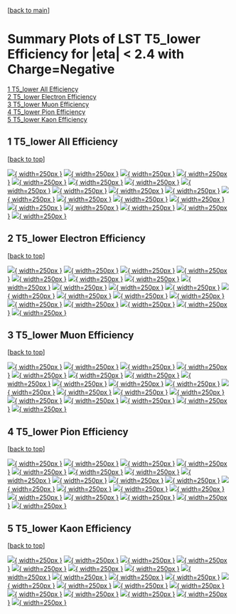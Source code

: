 [[back to main](./)]

# <a name="top"></a> Summary Plots of LST T5_lower Efficiency for |eta| < 2.4 with Charge=Negative

[1 T5_lower All Efficiency](#1)<br/>[2 T5_lower Electron Efficiency](#2)<br/>[3 T5_lower Muon Efficiency](#3)<br/>[4 T5_lower Pion Efficiency](#4)<br/>[5 T5_lower Kaon Efficiency](#5)<br/>



## <a name="1"></a> 1 T5_lower All Efficiency

 [[back to top](#top)]

[![](../mtv/var/T5_lower_loweta_0_-1_eff_pt.png){ width=250px }](T5_lower_loweta_0_-1_eff_pt.html)
[![](../mtv/var/T5_lower_loweta_0_-1_eff_ptzoom.png){ width=250px }](T5_lower_loweta_0_-1_eff_ptzoom.html)
[![](../mtv/var/T5_lower_loweta_0_-1_eff_ptlow.png){ width=250px }](T5_lower_loweta_0_-1_eff_ptlow.html)
[![](../mtv/var/T5_lower_loweta_0_-1_eff_ptlowzoom.png){ width=250px }](T5_lower_loweta_0_-1_eff_ptlowzoom.html)
[![](../mtv/var/T5_lower_loweta_0_-1_eff_ptmtv.png){ width=250px }](T5_lower_loweta_0_-1_eff_ptmtv.html)
[![](../mtv/var/T5_lower_loweta_0_-1_eff_ptmtvzoom.png){ width=250px }](T5_lower_loweta_0_-1_eff_ptmtvzoom.html)
[![](../mtv/var/T5_lower_loweta_0_-1_eff_eta.png){ width=250px }](T5_lower_loweta_0_-1_eff_eta.html)
[![](../mtv/var/T5_lower_loweta_0_-1_eff_etazoom.png){ width=250px }](T5_lower_loweta_0_-1_eff_etazoom.html)
[![](../mtv/var/T5_lower_loweta_0_-1_eff_etacoarse.png){ width=250px }](T5_lower_loweta_0_-1_eff_etacoarse.html)
[![](../mtv/var/T5_lower_loweta_0_-1_eff_etacoarsezoom.png){ width=250px }](T5_lower_loweta_0_-1_eff_etacoarsezoom.html)
[![](../mtv/var/T5_lower_loweta_0_-1_eff_phi.png){ width=250px }](T5_lower_loweta_0_-1_eff_phi.html)
[![](../mtv/var/T5_lower_loweta_0_-1_eff_phizoom.png){ width=250px }](T5_lower_loweta_0_-1_eff_phizoom.html)
[![](../mtv/var/T5_lower_loweta_0_-1_eff_phicoarse.png){ width=250px }](T5_lower_loweta_0_-1_eff_phicoarse.html)
[![](../mtv/var/T5_lower_loweta_0_-1_eff_phicoarsezoom.png){ width=250px }](T5_lower_loweta_0_-1_eff_phicoarsezoom.html)
[![](../mtv/var/T5_lower_loweta_0_-1_eff_dxy.png){ width=250px }](T5_lower_loweta_0_-1_eff_dxy.html)
[![](../mtv/var/T5_lower_loweta_0_-1_eff_dxycoarse.png){ width=250px }](T5_lower_loweta_0_-1_eff_dxycoarse.html)
[![](../mtv/var/T5_lower_loweta_0_-1_eff_dxycoarsezoom.png){ width=250px }](T5_lower_loweta_0_-1_eff_dxycoarsezoom.html)
[![](../mtv/var/T5_lower_loweta_0_-1_eff_dz.png){ width=250px }](T5_lower_loweta_0_-1_eff_dz.html)
[![](../mtv/var/T5_lower_loweta_0_-1_eff_dzcoarse.png){ width=250px }](T5_lower_loweta_0_-1_eff_dzcoarse.html)
[![](../mtv/var/T5_lower_loweta_0_-1_eff_dzcoarsezoom.png){ width=250px }](T5_lower_loweta_0_-1_eff_dzcoarsezoom.html)


## <a name="2"></a> 2 T5_lower Electron Efficiency

 [[back to top](#top)]

[![](../mtv/var/T5_lower_loweta_11_-1_eff_pt.png){ width=250px }](T5_lower_loweta_11_-1_eff_pt.html)
[![](../mtv/var/T5_lower_loweta_11_-1_eff_ptzoom.png){ width=250px }](T5_lower_loweta_11_-1_eff_ptzoom.html)
[![](../mtv/var/T5_lower_loweta_11_-1_eff_ptlow.png){ width=250px }](T5_lower_loweta_11_-1_eff_ptlow.html)
[![](../mtv/var/T5_lower_loweta_11_-1_eff_ptlowzoom.png){ width=250px }](T5_lower_loweta_11_-1_eff_ptlowzoom.html)
[![](../mtv/var/T5_lower_loweta_11_-1_eff_ptmtv.png){ width=250px }](T5_lower_loweta_11_-1_eff_ptmtv.html)
[![](../mtv/var/T5_lower_loweta_11_-1_eff_ptmtvzoom.png){ width=250px }](T5_lower_loweta_11_-1_eff_ptmtvzoom.html)
[![](../mtv/var/T5_lower_loweta_11_-1_eff_eta.png){ width=250px }](T5_lower_loweta_11_-1_eff_eta.html)
[![](../mtv/var/T5_lower_loweta_11_-1_eff_etazoom.png){ width=250px }](T5_lower_loweta_11_-1_eff_etazoom.html)
[![](../mtv/var/T5_lower_loweta_11_-1_eff_etacoarse.png){ width=250px }](T5_lower_loweta_11_-1_eff_etacoarse.html)
[![](../mtv/var/T5_lower_loweta_11_-1_eff_etacoarsezoom.png){ width=250px }](T5_lower_loweta_11_-1_eff_etacoarsezoom.html)
[![](../mtv/var/T5_lower_loweta_11_-1_eff_phi.png){ width=250px }](T5_lower_loweta_11_-1_eff_phi.html)
[![](../mtv/var/T5_lower_loweta_11_-1_eff_phizoom.png){ width=250px }](T5_lower_loweta_11_-1_eff_phizoom.html)
[![](../mtv/var/T5_lower_loweta_11_-1_eff_phicoarse.png){ width=250px }](T5_lower_loweta_11_-1_eff_phicoarse.html)
[![](../mtv/var/T5_lower_loweta_11_-1_eff_phicoarsezoom.png){ width=250px }](T5_lower_loweta_11_-1_eff_phicoarsezoom.html)
[![](../mtv/var/T5_lower_loweta_11_-1_eff_dxy.png){ width=250px }](T5_lower_loweta_11_-1_eff_dxy.html)
[![](../mtv/var/T5_lower_loweta_11_-1_eff_dxycoarse.png){ width=250px }](T5_lower_loweta_11_-1_eff_dxycoarse.html)
[![](../mtv/var/T5_lower_loweta_11_-1_eff_dxycoarsezoom.png){ width=250px }](T5_lower_loweta_11_-1_eff_dxycoarsezoom.html)
[![](../mtv/var/T5_lower_loweta_11_-1_eff_dz.png){ width=250px }](T5_lower_loweta_11_-1_eff_dz.html)
[![](../mtv/var/T5_lower_loweta_11_-1_eff_dzcoarse.png){ width=250px }](T5_lower_loweta_11_-1_eff_dzcoarse.html)
[![](../mtv/var/T5_lower_loweta_11_-1_eff_dzcoarsezoom.png){ width=250px }](T5_lower_loweta_11_-1_eff_dzcoarsezoom.html)


## <a name="3"></a> 3 T5_lower Muon Efficiency

 [[back to top](#top)]

[![](../mtv/var/T5_lower_loweta_13_-1_eff_pt.png){ width=250px }](T5_lower_loweta_13_-1_eff_pt.html)
[![](../mtv/var/T5_lower_loweta_13_-1_eff_ptzoom.png){ width=250px }](T5_lower_loweta_13_-1_eff_ptzoom.html)
[![](../mtv/var/T5_lower_loweta_13_-1_eff_ptlow.png){ width=250px }](T5_lower_loweta_13_-1_eff_ptlow.html)
[![](../mtv/var/T5_lower_loweta_13_-1_eff_ptlowzoom.png){ width=250px }](T5_lower_loweta_13_-1_eff_ptlowzoom.html)
[![](../mtv/var/T5_lower_loweta_13_-1_eff_ptmtv.png){ width=250px }](T5_lower_loweta_13_-1_eff_ptmtv.html)
[![](../mtv/var/T5_lower_loweta_13_-1_eff_ptmtvzoom.png){ width=250px }](T5_lower_loweta_13_-1_eff_ptmtvzoom.html)
[![](../mtv/var/T5_lower_loweta_13_-1_eff_eta.png){ width=250px }](T5_lower_loweta_13_-1_eff_eta.html)
[![](../mtv/var/T5_lower_loweta_13_-1_eff_etazoom.png){ width=250px }](T5_lower_loweta_13_-1_eff_etazoom.html)
[![](../mtv/var/T5_lower_loweta_13_-1_eff_etacoarse.png){ width=250px }](T5_lower_loweta_13_-1_eff_etacoarse.html)
[![](../mtv/var/T5_lower_loweta_13_-1_eff_etacoarsezoom.png){ width=250px }](T5_lower_loweta_13_-1_eff_etacoarsezoom.html)
[![](../mtv/var/T5_lower_loweta_13_-1_eff_phi.png){ width=250px }](T5_lower_loweta_13_-1_eff_phi.html)
[![](../mtv/var/T5_lower_loweta_13_-1_eff_phizoom.png){ width=250px }](T5_lower_loweta_13_-1_eff_phizoom.html)
[![](../mtv/var/T5_lower_loweta_13_-1_eff_phicoarse.png){ width=250px }](T5_lower_loweta_13_-1_eff_phicoarse.html)
[![](../mtv/var/T5_lower_loweta_13_-1_eff_phicoarsezoom.png){ width=250px }](T5_lower_loweta_13_-1_eff_phicoarsezoom.html)
[![](../mtv/var/T5_lower_loweta_13_-1_eff_dxy.png){ width=250px }](T5_lower_loweta_13_-1_eff_dxy.html)
[![](../mtv/var/T5_lower_loweta_13_-1_eff_dxycoarse.png){ width=250px }](T5_lower_loweta_13_-1_eff_dxycoarse.html)
[![](../mtv/var/T5_lower_loweta_13_-1_eff_dxycoarsezoom.png){ width=250px }](T5_lower_loweta_13_-1_eff_dxycoarsezoom.html)
[![](../mtv/var/T5_lower_loweta_13_-1_eff_dz.png){ width=250px }](T5_lower_loweta_13_-1_eff_dz.html)
[![](../mtv/var/T5_lower_loweta_13_-1_eff_dzcoarse.png){ width=250px }](T5_lower_loweta_13_-1_eff_dzcoarse.html)
[![](../mtv/var/T5_lower_loweta_13_-1_eff_dzcoarsezoom.png){ width=250px }](T5_lower_loweta_13_-1_eff_dzcoarsezoom.html)


## <a name="4"></a> 4 T5_lower Pion Efficiency

 [[back to top](#top)]

[![](../mtv/var/T5_lower_loweta_211_-1_eff_pt.png){ width=250px }](T5_lower_loweta_211_-1_eff_pt.html)
[![](../mtv/var/T5_lower_loweta_211_-1_eff_ptzoom.png){ width=250px }](T5_lower_loweta_211_-1_eff_ptzoom.html)
[![](../mtv/var/T5_lower_loweta_211_-1_eff_ptlow.png){ width=250px }](T5_lower_loweta_211_-1_eff_ptlow.html)
[![](../mtv/var/T5_lower_loweta_211_-1_eff_ptlowzoom.png){ width=250px }](T5_lower_loweta_211_-1_eff_ptlowzoom.html)
[![](../mtv/var/T5_lower_loweta_211_-1_eff_ptmtv.png){ width=250px }](T5_lower_loweta_211_-1_eff_ptmtv.html)
[![](../mtv/var/T5_lower_loweta_211_-1_eff_ptmtvzoom.png){ width=250px }](T5_lower_loweta_211_-1_eff_ptmtvzoom.html)
[![](../mtv/var/T5_lower_loweta_211_-1_eff_eta.png){ width=250px }](T5_lower_loweta_211_-1_eff_eta.html)
[![](../mtv/var/T5_lower_loweta_211_-1_eff_etazoom.png){ width=250px }](T5_lower_loweta_211_-1_eff_etazoom.html)
[![](../mtv/var/T5_lower_loweta_211_-1_eff_etacoarse.png){ width=250px }](T5_lower_loweta_211_-1_eff_etacoarse.html)
[![](../mtv/var/T5_lower_loweta_211_-1_eff_etacoarsezoom.png){ width=250px }](T5_lower_loweta_211_-1_eff_etacoarsezoom.html)
[![](../mtv/var/T5_lower_loweta_211_-1_eff_phi.png){ width=250px }](T5_lower_loweta_211_-1_eff_phi.html)
[![](../mtv/var/T5_lower_loweta_211_-1_eff_phizoom.png){ width=250px }](T5_lower_loweta_211_-1_eff_phizoom.html)
[![](../mtv/var/T5_lower_loweta_211_-1_eff_phicoarse.png){ width=250px }](T5_lower_loweta_211_-1_eff_phicoarse.html)
[![](../mtv/var/T5_lower_loweta_211_-1_eff_phicoarsezoom.png){ width=250px }](T5_lower_loweta_211_-1_eff_phicoarsezoom.html)
[![](../mtv/var/T5_lower_loweta_211_-1_eff_dxy.png){ width=250px }](T5_lower_loweta_211_-1_eff_dxy.html)
[![](../mtv/var/T5_lower_loweta_211_-1_eff_dxycoarse.png){ width=250px }](T5_lower_loweta_211_-1_eff_dxycoarse.html)
[![](../mtv/var/T5_lower_loweta_211_-1_eff_dxycoarsezoom.png){ width=250px }](T5_lower_loweta_211_-1_eff_dxycoarsezoom.html)
[![](../mtv/var/T5_lower_loweta_211_-1_eff_dz.png){ width=250px }](T5_lower_loweta_211_-1_eff_dz.html)
[![](../mtv/var/T5_lower_loweta_211_-1_eff_dzcoarse.png){ width=250px }](T5_lower_loweta_211_-1_eff_dzcoarse.html)
[![](../mtv/var/T5_lower_loweta_211_-1_eff_dzcoarsezoom.png){ width=250px }](T5_lower_loweta_211_-1_eff_dzcoarsezoom.html)


## <a name="5"></a> 5 T5_lower Kaon Efficiency

 [[back to top](#top)]

[![](../mtv/var/T5_lower_loweta_321_-1_eff_pt.png){ width=250px }](T5_lower_loweta_321_-1_eff_pt.html)
[![](../mtv/var/T5_lower_loweta_321_-1_eff_ptzoom.png){ width=250px }](T5_lower_loweta_321_-1_eff_ptzoom.html)
[![](../mtv/var/T5_lower_loweta_321_-1_eff_ptlow.png){ width=250px }](T5_lower_loweta_321_-1_eff_ptlow.html)
[![](../mtv/var/T5_lower_loweta_321_-1_eff_ptlowzoom.png){ width=250px }](T5_lower_loweta_321_-1_eff_ptlowzoom.html)
[![](../mtv/var/T5_lower_loweta_321_-1_eff_ptmtv.png){ width=250px }](T5_lower_loweta_321_-1_eff_ptmtv.html)
[![](../mtv/var/T5_lower_loweta_321_-1_eff_ptmtvzoom.png){ width=250px }](T5_lower_loweta_321_-1_eff_ptmtvzoom.html)
[![](../mtv/var/T5_lower_loweta_321_-1_eff_eta.png){ width=250px }](T5_lower_loweta_321_-1_eff_eta.html)
[![](../mtv/var/T5_lower_loweta_321_-1_eff_etazoom.png){ width=250px }](T5_lower_loweta_321_-1_eff_etazoom.html)
[![](../mtv/var/T5_lower_loweta_321_-1_eff_etacoarse.png){ width=250px }](T5_lower_loweta_321_-1_eff_etacoarse.html)
[![](../mtv/var/T5_lower_loweta_321_-1_eff_etacoarsezoom.png){ width=250px }](T5_lower_loweta_321_-1_eff_etacoarsezoom.html)
[![](../mtv/var/T5_lower_loweta_321_-1_eff_phi.png){ width=250px }](T5_lower_loweta_321_-1_eff_phi.html)
[![](../mtv/var/T5_lower_loweta_321_-1_eff_phizoom.png){ width=250px }](T5_lower_loweta_321_-1_eff_phizoom.html)
[![](../mtv/var/T5_lower_loweta_321_-1_eff_phicoarse.png){ width=250px }](T5_lower_loweta_321_-1_eff_phicoarse.html)
[![](../mtv/var/T5_lower_loweta_321_-1_eff_phicoarsezoom.png){ width=250px }](T5_lower_loweta_321_-1_eff_phicoarsezoom.html)
[![](../mtv/var/T5_lower_loweta_321_-1_eff_dxy.png){ width=250px }](T5_lower_loweta_321_-1_eff_dxy.html)
[![](../mtv/var/T5_lower_loweta_321_-1_eff_dxycoarse.png){ width=250px }](T5_lower_loweta_321_-1_eff_dxycoarse.html)
[![](../mtv/var/T5_lower_loweta_321_-1_eff_dxycoarsezoom.png){ width=250px }](T5_lower_loweta_321_-1_eff_dxycoarsezoom.html)
[![](../mtv/var/T5_lower_loweta_321_-1_eff_dz.png){ width=250px }](T5_lower_loweta_321_-1_eff_dz.html)
[![](../mtv/var/T5_lower_loweta_321_-1_eff_dzcoarse.png){ width=250px }](T5_lower_loweta_321_-1_eff_dzcoarse.html)
[![](../mtv/var/T5_lower_loweta_321_-1_eff_dzcoarsezoom.png){ width=250px }](T5_lower_loweta_321_-1_eff_dzcoarsezoom.html)
